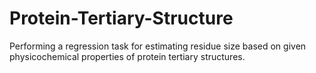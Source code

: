 # Protein-Tertiary-Structure
Performing a regression task for estimating residue size based on given physicochemical properties of protein tertiary structures.
